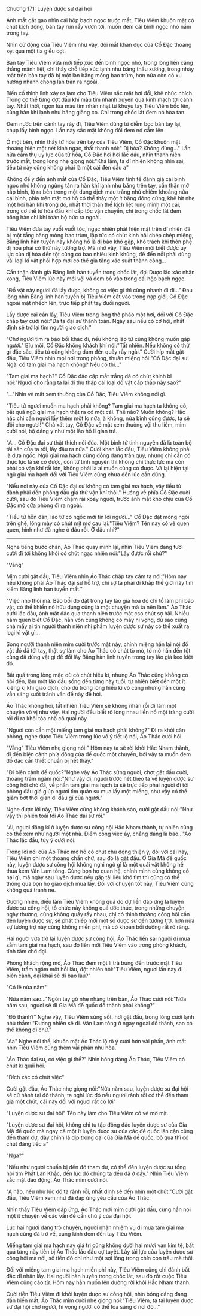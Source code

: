 




Chương 171: Luyện dược sư đại hội


Ánh mắt gắt gao nhìn cái hộp bạch ngọc trước mắt, Tiêu Viêm khuôn mặt có chút kích động, bàn tay run rẩy vươn tới, muốn đem cái bình ngọc nhỏ nắm trong tay.

Nhìn cử động của Tiêu Viêm như vậy, đôi mắt khàn đục của Cổ Đặc thoáng xẹt qua một tia giễu cợt.

Bàn tay Tiêu Viêm vừa mới tiếp xúc đến bình ngọc nhỏ, trong lòng liền căng thẳng mãnh liệt, chỉ thấy chỗ tiếp xúc lạnh như băng thấu xương, trong nháy mắt trên bàn tay đã bị một làn băng mỏng bao trùm, hơn nữa còn có xu hướng nhanh chóng lan tràn ra ngoài.

Biến cố thình lình xảy ra làm cho Tiêu Viêm sắc mặt hơi đổi, khẽ nhúc nhích. Trong cơ thể từng đợt đấu khí màu tím nhanh xuyên qua kinh mạch tới cánh tay. Nhất thời, ngọn lửa màu tím nhàn nhạt từ khuỷu tay Tiêu Viêm bốc lên, cùng hàn khí lạnh như băng giằng co. Chỉ trong chốc lát đem nó hòa tan.

Đem nước trên cánh tay rảy đi, Tiêu Viêm dùng tử diễm bọc bàn tay lại, chụp lấy bình ngọc. Lần này sắc mặt không đổi đem nó cầm lên

Ở một bên, nhìn thấy tử hỏa trên tay của Tiêu Viêm, Cổ Đặc khuôn mặt thoáng hiện một nét kinh ngạc, thất thanh nói:" Dị hỏa? Không đúng…" Lần nữa cảm thụ uy lực của tử hỏa, Cổ Đặc hơi hơi lắc đầu, nhìn thanh niên trước mắt, trong lòng nhẹ giọng nói:"Khá lắm, ta dĩ nhiên không nhìn sai, tiểu tử này cũng không phải là một cái đèn dầu a"

Không để ý đến ánh mắt của Cổ Đặc, Tiêu Viêm tinh tế đánh giá cái bình ngọc nhỏ không ngừng tản ra hàn khí lạnh như băng trên tay, cẩn thận mở nắp bình, lộ ra bên trong một dung dịch màu trắng nhũ chiếm khoảng nửa cái bình, phía trên mặt mơ hồ có thể thấy một ít băng đông cứng, khẽ hít nhẹ một hơi hàn khí trong đó, nhất thời thân thể kịch liệt rung mình một cái, trong cơ thể tử hỏa đấu khí cấp tốc vận chuyển, chỉ trong chốc lát đem băng hàn chi khí toàn bộ bức ra ngoài.

Tiêu Viêm đưa tay vuốt vuốt tóc, ngạc nhiên phát hiện mặt trên dĩ nhiên đã bị một tầng băng mỏng bao trùm, lập tức có chút kinh hãi chép chép miệng, Băng linh hàn tuyền này không hổ là dị bảo khó gặp, khó trách khi thôn phệ dị hỏa phải có thứ này tương trợ. Mà nhờ vậy, Tiêu Viêm mới biết được uy lực của dị hỏa đến tột cùng có bao nhiêu kinh khủng, để đến nỗi phải dùng vài loại kì vật phối hợp mới có thể gia tăng xác suất thành công…

Cẩn thận đánh giá Băng linh hàn tuyền trong chốc lát, đợi Dược lão xác nhận xong, Tiêu Viêm lúc này mới vội vã đem bỏ vào trong cái hộp bạch ngọc.

"Đồ vật này ngươi đã lấy được, không có việc gì thì cũng nhanh đi đi…" Đau lòng nhìn Băng linh hàn tuyền bị Tiêu Viêm cất vào trong nạp giới, Cổ Đặc ngoài mặt nhếch lên, trực tiếp phất tay đuổi người.

Lấy được cái cần lấy, Tiêu Viêm trong lòng thở phào một hơi, đối với Cổ Đặc chắp tay cười nói:"Đa ta đại sư thành toàn. Ngày sau nếu có cơ hội, nhất định sẽ trở lại tìm người giao dịch."

"Chờ ngươi tìm ra bảo bối khác đi, nếu không lão tử cũng không muốn gặp ngươi." Bĩu môi, Cổ Đặc không khách khí nói:"Tất nhiên. Nếu không có thứ gì đặc sắc, tiểu tử cũng không dám đến quấy rầy ngài." Cười híp mắt gật đầu, Tiêu Viêm nhìn mọi nơi trong phòng, thuân miệng hỏi:"Cổ Đặc đại sư. Ngài có tam giai ma hạch không? Nếu có thì…"

"Tam giai ma hạch?" Cổ Đặc đảo cặp mắt trắng dã có chút khinh bỉ nói:"Ngươi cho rằng ta lại đi thu thập cái loại đồ vật cấp thấp này sao?"

"…"Nhìn vẻ mặt xem thường của Cổ Đặc, Tiêu Viêm không nói gì.

"Tiểu tử ngươi muốn ma hạch phải không? Tam giai ma hạch ta không có, bất quá ngũ giai ma hạch thật ra có một cái. Thế nào? Muốn không? Hắc hắc chỉ cần ngươi lấy thêm một lọ nữa, à không, nửa bình cũng được, ta sẽ đổi cho ngươi!" Chà xát tay, Cổ Đặc vẻ mặt xem thường vội thu liễm, mỉm cười nói, bộ dáng y như một lão hồ li gian trá.

"A… Cổ Đặc đại sư thật thích nói đùa. Một bình tử tinh nguyên đã là toàn bộ tài sản của ta rồi, lấy đâu ra nữa." Cười khan lắc đầu, Tiêu Viêm không phải là đứa ngốc. Ngũ giai ma hạch cũng đồng dạng trân quý, nhưng chỉ cần có thực lực là sẽ có được, còn tử tinh nguyên thì không chỉ thực lực mà còn phải có vận khí rất lớn, không phải là ai muốn cũng có được. Vả lại hiện tại ngũ giai ma hạch đối với Tiêu Viêm cũng chưa đến lúc cần dùng.

"Nếu nơi này của Cổ Đặc đại sư không có tam giai ma hạch, vậy tiểu tử đành phải đến phòng đấu giá thử vận khí thôi." Hướng về phía Cổ Đặc cười cười, sau đó Tiêu Viêm chậm rãi xoay người, trước ánh mắt khó chịu của Cổ Đặc mở cửa phòng đi ra ngoài.

"Tiểu tử hỗn đản, lão tử có ngốc mới tin lời ngươi…" Cổ Đặc đặt mông ngồi trên ghế, lông mày có chút mịt mờ cau lại:"Tiêu Viêm? Tên này có vẻ quen quen, hình như đã nghe ở đâu rồi. Ở đâu nhỉ?"

******

Nghe tiếng bước chân, Áo Thác quay mình lại, nhìn Tiêu Viêm đang tươi cười đi tới không khỏi có chút ngạc nhiên nói:"Lấy được rồi chứ?"

"Vâng"

Mỉm cười gật đầu, Tiêu Viêm nhìn Áo Thác chắp tay cảm tạ nói:"Hôm nay nếu không phải Áo Thác đại sư hỗ trợ, chỉ sợ ta phải đi khắp thế giới này tìm kiếm Băng linh hàn tuyền mất."

"Việc nhỏ thôi mà. Bảo bối đó đặt trong tay lão gia hỏa đó chỉ tổ làm phí bảo vật, có thể khiến nó hữu dụng cũng là một chuyện mà ta nên làm." Áo Thác cười lắc đầu, ánh mắt đảo qua thanh niên trước mắt cso chút sợ hãi. Nhiều năm quen biết Cổ Đặc, hắn vốn cũng không có mấy hi vọng, dù sao cũng chả mấy ai tin người thanh niên nhị phẩm luyện dược sư này có thể xuất ra loại kì vật gì…

Song người thanh niên mỉm cười trước mặt này, chính miệng hắn lại nói đồ vật đó đã tới tay, thật sự làm cho Áo Thác có chút tò mò, tò mò hắn đến tột cùng đã dùng vật gì để đổi lấy Băng hàn linh tuyền trong tay lão già keo kiệt đó.

Bất quá trong lòng mặc dù có chút hiếu kì, nhưng Áo Thác cũng không có hỏi đến, làm một lão đầu sống đến từng này tuổi, tự nhiên biết đến một ít kiêng kị khi giao dịch, cho dù trong lòng hiếu kì vô cùng nhưng hắn cũng vẫn sáng suốt tránh vấn đề này để hỏi.

Áo Thác không hỏi, tất nhiên Tiêu Viêm sẽ không nhàn rỗi đi làm một chuyện vô vị như vậy. Hai người đều biết rõ lòng nhau liền nổ một tràng cười rồi đi ra khỏi tòa nhà cổ quái này.

"Ngươi còn cần một miếng tam giai ma hạch phải không?" Đi ra khỏi căn phòng, nghe được Tiêu Viêm trong lúc vô ý tiết lộ nói, Áo Thác cười hỏi.

"Vâng" Tiêu Viêm nhẹ giọng nói:" Hôm nay ta sẽ rời khỏi Hắc Nham thành, đi đến biên cảnh phía đông của đế quốc một chuyến, bởi vậy ta muốn đem đồ đạc cần thiết chuẩn bị hết thảy."

"Đi biên cảnh đế quốc?"Nghe vậy Áo Thác sững người, chợt gật đầu cười, thoáng trầm ngâm nói:"Như vậy đi, ngươi trước hết theo ta về luyện dược sư công hội chờ đã, về phần tam giai ma hạch ta sẽ trực tiếp phái người đi tới phòng đấu giá giúp ngươi tìm quản sự mua lấy một miếng, như vậy có thể giảm bớt thời gian đi đấu gí của ngươi."

Nghe được lời này, Tiêu Viêm cũng không khách sáo, cười gật đầu nói:"Như vậy thì phiền toái tới Áo Thác đại sư rồi."

"Ài, ngươi đăng kí ở luyện dược sư công hội Hắc Nham thành, tự nhiên cũng có thể xem như người một nhà. Điểm công việc ấy, chẳng đáng là bao…"Áo Thác lắc đầu, tùy ý cười nói.

Trong lời nói của Áo Thác mơ hồ có chút chủ động thiện ý, đối với cái này, Tiêu Viêm chỉ một thoáng chần chừ, sau đó là gật đầu. Ở Gia Mã đế quốc này, luyện dược sư công hội không nghi ngờ gì là một quái vật không hề thua kém Vân Lam tông. Cùng bọn họ quan hệ, chính mình cũng không có hại gì, mà ngày sau luyện dược nếu gặp tài liệu khó tìm thì cũng có thể thông qua bọn họ giao dịch mua lấy. Đối với chuyện tốt này, Tiêu Viêm cũng không quá tránh né.

Đương nhiên, điều làm Tiêu Viêm không quá do dự liền đáp ứng là luyện dược sư công hội, tổ chức này không quá ước thúc, trong những chuyện ngày thường, cũng không quấy rầy nhau, chỉ có thình thoảng công hội cần đến luyện dược sư, sẽ phát thiếp mời một số dược sư đến tương trợ, hơn nữa sự tương trợ này cũng không miễn phí, mà có khoản bồi dưỡng rất rõ ràng.

Hai người vừa trở lại luyện dược sư công hội, Áo Thác liền sai người đi mua sắm tam giai ma hạch, sau đó liền mời Tiêu Viêm vào trong phòng khách, tĩnh tâm chờ đợi.

Phòng khách rộng mở, Áo Thác đem một li trà bưng đến trước mặt Tiêu Viêm, trầm ngâm một hồi lâu, đột nhiên hỏi:"Tiêu Viêm, ngươi lần này đi biên cảnh, đại khái sẽ đi bao lâu?"

"Có lẽ nửa năm"

"Nửa năm sao…"Ngón tay gõ nhẹ nhàng trên bàn, Áo Thác cười nói:"Nửa năm sau, ngươi sẽ đi Gia Mã đế quốc đô thành phải không?"

"Đô thành?" Nghe vậy, Tiêu Viêm sửng sốt, hơi gật đầu, trong lòng cười lạnh nhủ thầm: "Đương nhiên sẽ đi. Vân Lam tông ở ngay ngoài đô thành, sao có thể không đi chứ."

"Aa" Nghe nói thế, khuôn mặt Áo Thác lộ rõ ý cười hơn vài phần, ánh mắt nhìn Tiêu Viêm cũng thêm vài phần nhu hòa.

"Áo Thác đại sư, có việc gì thế?" Nhin bóng dáng Áo Thác, Tiêu Viêm có chút kì quái hỏi.

"Đích xác có chút việc"

Cười gật đầu, Áo Thác nhẹ giọng nói:"Nửa năm sau, luyện dược sư đại hội sẽ cử hành tại đô thành, ta nghĩ lúc đó nếu ngươi rảnh rỗi có thể đến tham gia một chút, cái này đối với ngươi rất có lợi"

"Luyện dược sư đại hội" Tên này làm cho Tiêu Viêm có vẻ mờ mịt.

"Luyện dược sư đại hội, không chỉ tụ tập đông đảo luyện dược sư của Gia Mã đế quốc mà ngay cả một ít luyện dược sư của các đế quốc lân cận cũng đến tham dự, đây chính là dịp trọng đại của Gia Mã đế quốc, bỏ qua thì có chút đáng tiếc a"

"Nga?"

"Nếu như ngươi chuẩn bị đến đó tham dự, có thể đến luyện dược sư tổng hội tìm Phất Lan Khắc, đến lúc đó chúng ta đều đã ở đấy." Nhìn Tiêu Viêm sắc mặt dao động, Áo Thác mỉm cười nói.

"A hảo, nếu như lúc đó ta rảnh rỗi, nhất định sẽ đến nhìn một chút."Cười gật đầu, Tiêu Viêm xem như đã đáp ứng yêu cầu của Áo Thác.

Nhìn thấy Tiêu Viêm đáp ứng, Áo Thác mới mỉm cười gật đầu, cùng hắn nói một ít chuyện về các vấn đề cần chú ý của đại hội.

Lúc hai người đang trò chuyện, người nhận nhiệm vụ đi mua tam giai ma hạch cũng đã trở về, cung kính đem đến tay Tiêu Viêm.

Miếng tam giai ma hạch này giá trị cũng không dưới hai mươi vạn kim tệ, bất quá từng này tiền bị Áo Thác lắc đầu cự tuyệt. Lấy tài lực của luyện dược sư công hội mà nói, số tiền đó chỉ như một sợi lông trong chín con trâu mà thôi.

Đối với miếng tam giai ma hạch miễn phí này, Tiêu Viêm cũng chỉ đành bất đắc dĩ nhận lấy. Hai người hàn huyên trong chốc lát, sau đó rốt cuộc Tiêu Viêm cũng cáo từ. Hôm nay hắn muốn lên đường rời khỏi Hắc Nham thành.

Cười tiễn Tiêu Viêm đi khỏi luyện dược sư công hội, nhìn bóng dáng đang dần biến mất, Áo Thác mỉm cười nhẹ giọng nói:"Tiêu Viêm, ta tại luyện dược sư đại hội chờ ngươi, hi vọng ngươi có thể tỏa sáng ở nơi đó…"




